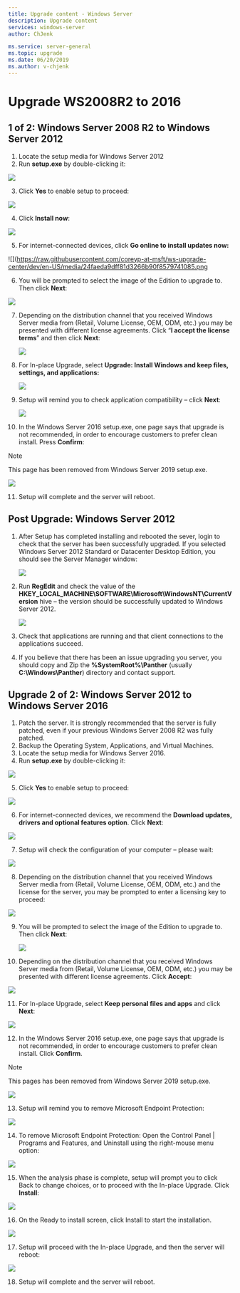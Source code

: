 ```yaml
---
title: Upgrade content - Windows Server
description: Upgrade content
services: windows-server
author: ChJenk

ms.service: server-general
ms.topic: upgrade
ms.date: 06/20/2019
ms.author: v-chjenk
---
```


# Upgrade WS2008R2 to 2016

## 1 of 2: Windows Server 2008 R2 to Windows Server 2012

1.  Locate the setup media for Windows Server 2012
2.  Run **setup.exe** by double-clicking it:

   ![](https://raw.githubusercontent.com/coreyp-at-msft/ws-upgrade-center/dev/en-US/media/92761c9583e57ef74133cbd3fe3b7037.png)

3.  Click **Yes** to enable setup to proceed:

   ![](https://raw.githubusercontent.com/coreyp-at-msft/ws-upgrade-center/dev/en-US/media/bca939c1a368ea54a0773df85479ae3d.png)

4.  Click **Install now**:

   ![](https://raw.githubusercontent.com/coreyp-at-msft/ws-upgrade-center/dev/en-US/media/f2aa8634998bc0e72f5c7f2291291d5c.png)

5.  For internet-connected devices, click **Go online to install updates now:**

   ![](https://raw.githubusercontent.com/coreyp-at-msft/ws-upgrade-center/dev/en-US/media/24faeda9dff81d3266b90f8579741085.png

6.  You will be prompted to select the image of the Edition to upgrade to. Then click **Next**:

   ![](https://raw.githubusercontent.com/coreyp-at-msft/ws-upgrade-center/dev/en-US/media/fdf47412d4d5c49b4a85ae2d808cb516.png)

7. Depending on the distribution channel that you received Windows Server media from (Retail, Volume License, OEM, ODM, etc.) you may be presented with different license agreements. Click “**I accept the license terms**” and then click **Next**:

   ![](https://raw.githubusercontent.com/coreyp-at-msft/ws-upgrade-center/dev/en-US/media/1001d49600870c212c67ea699edfab6e.png)

8. For In-place Upgrade, select **Upgrade: Install Windows and keep files, settings, and applications:**

   ![](https://raw.githubusercontent.com/coreyp-at-msft/ws-upgrade-center/dev/en-US/media/4e46a8c1ee6b5ea885084ddbc75d43a2.png)

9. Setup will remind you to check application compatibility – click **Next**:

   ![](https://raw.githubusercontent.com/coreyp-at-msft/ws-upgrade-center/dev/en-US/media/ae939552d004c29386ba5ed2f4ea7c9e.png)

10. In the Windows Server 2016 setup.exe, one page says that upgrade is not recommended, in order to encourage customers to prefer clean install. Press **Confirm**:

   > [!NOTE]
   > This page has been removed from Windows Server 2019 setup.exe. 

   ![](https://raw.githubusercontent.com/coreyp-at-msft/ws-upgrade-center/dev/en-US/media/550118726813c1bad7c825eb87f4d70c.png)

11. Setup will complete and the server will reboot.

## Post Upgrade: Windows Server 2012

1. After Setup has completed installing and rebooted the sever, login to check that the server has been successfully upgraded. If you selected Windows Server 2012 Standard or Datacenter Desktop Edition, you should see the Server Manager window:

   ![](https://raw.githubusercontent.com/coreyp-at-msft/ws-upgrade-center/dev/en-US/media/d00605c76f7f073162e00002a0b88694.png)

2. Run **RegEdit** and check the value of the **HKEY_LOCAL_MACHINE\\SOFTWARE\\Microsoft\\WindowsNT\\CurrentVersion** hive – the version should be successfully updated to Windows Server 2012.

   ![](https://raw.githubusercontent.com/coreyp-at-msft/ws-upgrade-center/dev/en-US/media/a7448000c3d1b608c810394b389b7307.png)

3. Check that applications are running and that client connections to the applications succeed.

4. If you believe that there has been an issue upgrading you server, you should copy and Zip the **%SystemRoot%\\Panther** (usually **C:\\Windows\\Panther**) directory and contact support.

## Upgrade 2 of 2: Windows Server 2012 to Windows Server 2016

1. Patch the server. It is strongly recommended that the server is fully patched, even if your previous Windows Server 2008 R2 was fully patched.
2.  Backup the Operating System, Applications, and Virtual Machines.
3.  Locate the setup media for Windows Server 2016.
4.  Run **setup.exe** by double-clicking it:

   ![](https://raw.githubusercontent.com/coreyp-at-msft/ws-upgrade-center/dev/en-US/media/0366bb2b99b5a7fa1e9f7c84bbebedff.png)

5.  Click **Yes** to enable setup to proceed:

   ![](https://raw.githubusercontent.com/coreyp-at-msft/ws-upgrade-center/dev/en-US/media/09857af309e1ed53941c11c404deb7fd.png)

6.  For internet-connected devices, we recommend the **Download updates, drivers and optional features option**. Click **Next**:

   ![](https://raw.githubusercontent.com/coreyp-at-msft/ws-upgrade-center/dev/en-US/media/9bf1135b71ee60f77f78b5995a48952c.png)

7.  Setup will check the configuration of your computer – please wait:

   ![](https://raw.githubusercontent.com/coreyp-at-msft/ws-upgrade-center/dev/en-US/media/afd76a36717b8fbe6e452643de4452bf.png)

8.  Depending on the distribution channel that you received Windows Server media from (Retail, Volume License, OEM, ODM, etc.) and the license for the server, you may be prompted to enter a licensing key to proceed:

   ![](https://raw.githubusercontent.com/coreyp-at-msft/ws-upgrade-center/dev/en-US/media/f27a1be2a4217317322bc5166f528a14.png)

9. You will be prompted to select the image of the Edition to upgrade to. Then click **Next**:

   ![](https://raw.githubusercontent.com/coreyp-at-msft/ws-upgrade-center/dev/en-US/media/bee39ba698dbe1f69fe55112eaaf8a89.png)

10. Depending on the distribution channel that you received Windows Server media from (Retail, Volume License, OEM, ODM, etc.) you may be presented with different license agreements. Click **Accept**:

   ![](https://raw.githubusercontent.com/coreyp-at-msft/ws-upgrade-center/dev/en-US/media/d87341e744ab6caa5c0e3a317ceea8f5.png)

11. For In-place Upgrade, select **Keep personal files and apps** and click **Next**:

   ![](https://raw.githubusercontent.com/coreyp-at-msft/ws-upgrade-center/dev/en-US/media/951ab4807d3a5d5850746f9a8764e13c.png)

12. In the Windows Server 2016 setup.exe, one page says that upgrade is not recommended, in order to encourage customers to prefer clean install. Click **Confirm**.

   > [!NOTE]
   > This pages has been removed from Windows Server 2019 setup.exe. 

   ![](https://raw.githubusercontent.com/coreyp-at-msft/ws-upgrade-center/dev/en-US/media/9a877f6eef7ced554fb1b6e613eb70d6.png)

13. Setup will remind you to remove Microsoft Endpoint Protection:

   ![](https://raw.githubusercontent.com/coreyp-at-msft/ws-upgrade-center/dev/en-US/media/3c7c2a26a6c04697a42c6ffee05b3e15.png)

14.  To remove Microsoft Endpoint Protection: Open the Control Panel \| Programs and Features, and Uninstall using the right-mouse menu option:

   ![](https://raw.githubusercontent.com/coreyp-at-msft/ws-upgrade-center/dev/en-US/media/8a197d726baeb91f5a29dbf7ef05355e.png)

15. When the analysis phase is complete, setup will prompt you to click Back to change choices, or to proceed with the In-place Upgrade. Click **Install**:

   ![](https://raw.githubusercontent.com/coreyp-at-msft/ws-upgrade-center/dev/en-US/media/9a51d6b68af9b1cc07e1491cd39e7376.png)

16. On the Ready to install screen, click Install to start the installation.

   ![](https://raw.githubusercontent.com/coreyp-at-msft/ws-upgrade-center/dev/en-US/media/54d7be855b119a50d268b8bb86378c23.png)

17. Setup will proceed with the In-place Upgrade, and then the server will reboot:

   ![](https://raw.githubusercontent.com/coreyp-at-msft/ws-upgrade-center/dev/en-US/media/dfce071774c23740ccbe83c2fd06ec14.png)

18. Setup will complete and the server will reboot.
